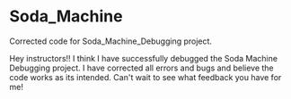 # Soda_Machine
Corrected code for Soda_Machine_Debugging project.


Hey instructors!! I think I have successfully debugged the Soda Machine Debugging project. I have corrected all errors and bugs and believe the code works as its intended. Can't wait to see what feedback you have for me!